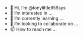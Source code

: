 - 👋 Hi, I’m @tonylittle955sys
- 👀 I’m interested in ...
- 🌱 I’m currently learning ...
- 💞️ I’m looking to collaborate on ...
- 📫 How to reach me ...

<!---
tonylittle955sys/tonylittle955sys is a ✨ special ✨ repository because its `README.md` (this file) appears on your GitHub profile.
You can click the Preview link to take a look at your changes.
--->
